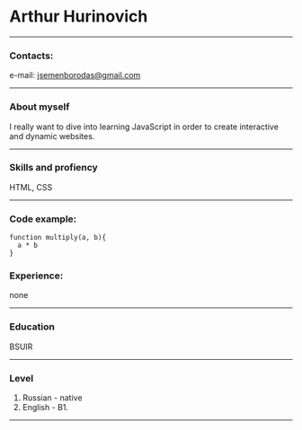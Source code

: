 # Arthur Hurinovich

******
### Contacts:
e-mail: jsemenborodas@gmail.com

******
### About myself
I really want to dive into learning JavaScript in order to create interactive and dynamic websites.

******
### Skills and profiency
HTML, CSS

*******
### Code example:
```
function multiply(a, b){
  a * b
}

```
### Experience:
none

******
### Education
BSUIR
*******
### Level
1. Russian - native
2. English - B1.

****
